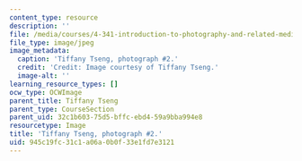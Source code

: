 ```yaml
---
content_type: resource
description: ''
file: /media/courses/4-341-introduction-to-photography-and-related-media-fall-2007/945c19fc31c1a06a0b0f33e1fd7e3121_tseng2.jpg
file_type: image/jpeg
image_metadata:
  caption: 'Tiffany Tseng, photograph #2.'
  credit: 'Credit: Image courtesy of Tiffany Tseng.'
  image-alt: ''
learning_resource_types: []
ocw_type: OCWImage
parent_title: Tiffany Tseng
parent_type: CourseSection
parent_uid: 32c1b603-75d5-bffc-ebd4-59a9bba994e8
resourcetype: Image
title: 'Tiffany Tseng, photograph #2.'
uid: 945c19fc-31c1-a06a-0b0f-33e1fd7e3121
---
```

